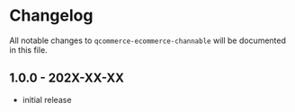 # Changelog

All notable changes to `qcommerce-ecommerce-channable` will be documented in this file.

## 1.0.0 - 202X-XX-XX

- initial release
